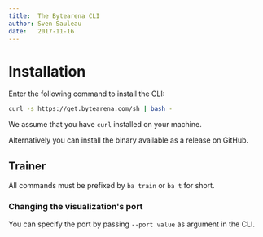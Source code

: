 ```yaml
---
title:  The Bytearena CLI
author: Sven Sauleau
date:   2017-11-16
---
```


# Installation

Enter the following command to install the CLI:

```sh
curl -s https://get.bytearena.com/sh | bash -
```

We assume that you have `curl` installed on your machine.

Alternatively you can install the binary available as a release on GitHub.

## Trainer

All commands must be prefixed by `ba train` or `ba t` for short.

### Changing the visualization's port

You can specify the port by passing `--port value` as argument in the CLI.
